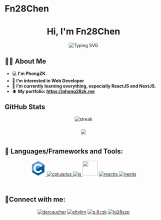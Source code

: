 # Fn28Chen

<h1 align="center">Hi, I'm Fn28Chen</h1>           
    
<p align="center" justify="center">
     <img src="https://readme-typing-svg.herokuapp.com?font=JetBrains+Mono&pause=1000&color=00FFFF&width=100&lines=呂氏春秋" alt="Typing SVG"/>
 </p>
  

## 🙋‍♂️ About Me  

- 💻 **I'm PhongZK.** 
- 👀 **I’m interested in Web Developer**
- 🌱 **I’m currently learning everything, especially ReactJS and NextJS.**
- ⬆️ **My portfolio: https://phong28zk.me**

## GitHub Stats
<p align="center">
    <img title="🔥 Get streak stats for your profile here: git.io/streak-stats" alt="streak" src="https://streak-stats.demolab.com?user=fn28chen&theme=catppuccin-mocha&border_radius=5&card_width=500&card_height=200)](https://git.io/streak-stat"/>
    <div align="center" display="flex">
<!--         <img src="https://github-readme-stats.vercel.app/api?username=fn28chen&show_icons=true&bg_color=00000000" style="margin: 10px;"/> -->
        <img src="https://github-readme-stats.vercel.app/api/top-langs/?username=fn28chen&layout=compact" style="margin: 10px;"/>
    </div>
</p>


## 🚀 Languages/Frameworks and Tools: 

<p align="center">
     <a href="https://www.cprogramming.com/" target="_blank"> <img src="https://raw.githubusercontent.com/devicons/devicon/master/icons/c/c-original.svg" alt="c" width="48" height="48"/> </a>
     <a href="https://www.w3schools.com/cpp/" target="_blank"> <img src="https://user-images.githubusercontent.com/82562559/189319194-55e984e0-f0e5-4d2c-9676-48fc5b2ca815.png" alt="cplusplus" width="48" height="48"/> </a> 
     <a href="https://www.javascript.com" target="_blank" rel="noreferrer"> <img src="https://raw.githubusercontent.com/Leon28Phongretzka/Leon28Phongretzka/22c78328a95910b6144de839d37466c84ca709c2/javascript-logo.svg" alt="js" width="48" height="48"/> </a> 
     <a href="https://www.typescriptlang.org/branding/"> <img src="https://cdn.worldvectorlogo.com/logos/typescript-2.svg" width="48" height="48"></a>
     <a href="https://reactjs.org" target="_blank" rel="noreferrer"> <img src="https://encrypted-tbn0.gstatic.com/images?q=tbn:ANd9GcQz34OmNVyIMh1rguNfXC3MBk7Qq3DTduJVVg&s" alt="reactjs" width="48" height="48"/> </a> 
     <a href="https://nextjs.org" target="_blank"> <img src="https://img.icons8.com/fluent-systems-filled/512/FFFFFF/nextjs.png" alt="nextjs" width="48" height="48"/> </a>    
 </p>
<br/>

## 🤝Connect with me:

<p align="center">   
  <a href="https://twitter.com/DavidLezis" target="blank"><img align="center" src="https://raw.githubusercontent.com/rahuldkjain/github-profile-readme-generator/master/src/images/icons/Social/twitter.svg" alt="dercaucher" height="30" width="40" /></a>    
  <a href="https://www.facebook.com/fn28chen/" target="blank"><img align="center" src="https://raw.githubusercontent.com/rahuldkjain/github-profile-readme-generator/master/src/images/icons/Social/facebook.svg" alt="eltvlinr" height="30" width="40" /></a>    
  <a href="https://www.instagram.com/fn.28.chen/" target="blank"><img align="center" src="https://raw.githubusercontent.com/rahuldkjain/github-profile-readme-generator/master/src/images/icons/Social/instagram.svg" alt="p.8.rzk" height="30" width="40" /></a>
  <a href="https://www.linkedin.com/in/fn28chen/" target="blank"><img align="center" src="https://upload.wikimedia.org/wikipedia/commons/thumb/c/ca/LinkedIn_logo_initials.png/800px-LinkedIn_logo_initials.png" alt='lg28szp' heigh='30' width='40'/></a>
